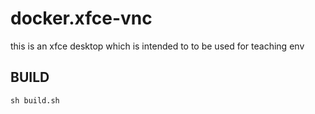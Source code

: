 # docker.xfce-vnc
this is an xfce desktop which is intended to to be used for teaching env

## BUILD
```
sh build.sh
```

